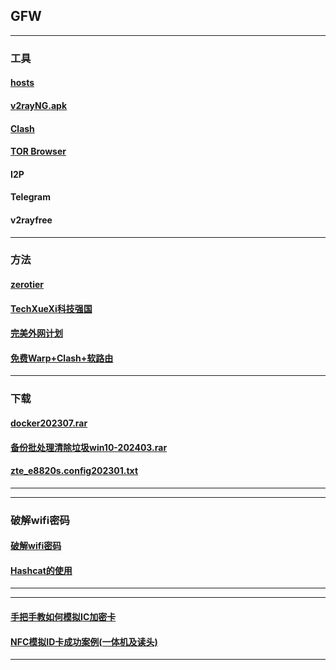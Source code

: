 ## GFW
----------------------------------------------------------------

### 工具

#### [hosts](https://mokk731.github.io/txt/hosts.txt)


#### [v2rayNG.apk](https://mokk731.github.io/apk/v2rayNG_v1.6.28_202201.apk)


#### [Clash](https://mokk731.github.io/txt/clash.txt)

#### [TOR Browser](https://www.torproject.org/zh-CN/)

#### I2P

#### Telegram

#### v2rayfree


--------------------------------------------------------------------------

### 方法

#### [zerotier](https://mokk731.github.io/md/zerotier)

#### [TechXueXi科技强国](https://mokk731.github.io/md/xxqg)

#### [完美外网计划](https://mokk731.github.io/txt/完美外网计划.txt)

#### [免费Warp+Clash+软路由](https://mokk731.github.io/txt/Warp+Clash+router.txt)

--------------------------------------------------------------------------

### 下载

#### [docker202307.rar](https://mokk731.github.io/ziprar/docker202307.rar)

#### [备份批处理清除垃圾win10-202403.rar](https://mokk731.github.io/ziprar/备份批处理清除垃圾win10-202403.rar)

#### [zte_e8820s.config202301.txt](https://mokk731.github.io/txt/zte_e8820s.config202301.txt)


--------------------------------------------------------------------------


--------------------------------------------------------------------------

### 破解wifi密码

#### [破解wifi密码](https://mokk731.github.io/txt/破解wifi密码.txt)

#### [Hashcat的使用](https://mokk731.github.io/txt/Hashcat的使用.txt)


--------------------------------------------------------------------------

----------------------------------------------------------------


#### [手把手教如何模拟IC加密卡](https://mokk731.github.io/txt/mydiy/手把手教如何模拟IC加密卡.txt)

#### [NFC模拟ID卡成功案例(一体机及读头)](https://mokk731.github.io/txt/mydiy/NFC模拟ID卡成功案例(一体机及读头).txt)



----------------------------------------------------------------
